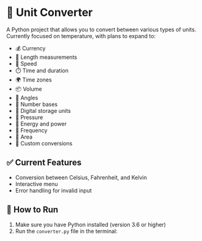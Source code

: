 # 🔄 Unit Converter

A Python project that allows you to convert between various types of units.  
Currently focused on temperature, with plans to expand to:

- 💰 Currency
- 📏 Length measurements
- 🚗 Speed
- ⏱️ Time and duration
- 🌍 Time zones
- 📦 Volume
- 🧭 Angles
- 🧮 Number bases
- 📶 Digital storage units
- 🧊 Pressure
- 🔋 Energy and power
- 🧬 Frequency
- 📐 Area
- 🧳 Custom conversions

## ✅ Current Features

- Conversion between Celsius, Fahrenheit, and Kelvin  
- Interactive menu  
- Error handling for invalid input  

## 📌 How to Run

1. Make sure you have Python installed (version 3.6 or higher)  
2. Run the `converter.py` file in the terminal:

